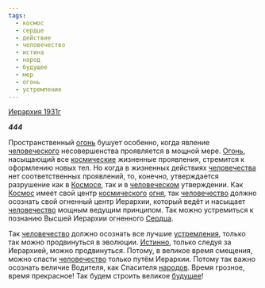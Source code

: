 ```yaml
---
tags:
  - космос
  - сердце
  - действие
  - человечество
  - истина
  - народ
  - будущее
  - мер
  - огонь
  - устремление
---
```

[Иерархия 1931г](https://127.0.0.1:4002/agni/1931)

___444___

Пространственный [огонь](../../../tags/#огонь) бушует особенно, когда явление [человеческого](../../../tags/#[человечество](../../../tags/#человечество)) несовершенства проявляется в мощной мере. [Огонь](../../../tags/#огонь), насыщающий все [космические](../../../tags/#космос) жизненные проявления, стремится к оформлению новых тел. Но когда в жизненных действиях [человечества](../../../tags/#[человечество](../../../tags/#человечество)) нет соответственных проявлений, то, конечно, утверждается разрушение как в [Космосе](../../../tags/#космос), так и в [человеческом](../../../tags/#[человечество](../../../tags/#человечество)) утверждении. Как [Космос](../../../tags/#космос) имеет свой центр [космического](../../../tags/#космос) [огня](../../../tags/#огонь), так [человечество](../../../tags/#человечество) должно осознать свой огненный центр Иерархии, который ведёт и насыщает [человечество](../../../tags/#человечество) мощным ведущим принципом. Так можно устремиться к познанию Высшей Иерархии огненного [Сердца](../../../tags/#сердце).   

Так [человечество](../../../tags/#человечество) должно осознать все лучшие [устремления](../../../tags/#устремление), только так можно продвинуться в эволюции. [Истинно](../../../tags/#истина), только следуя за Иерархией, можно продвинуться. Потому, в великое время смещения, можно спасти [человечество](../../../tags/#человечество) только путём Иерархии. Потому так важно осознать величие Водителя, как Спасителя [народов](../../../tags/#народ). Время грозное, время прекрасное! Так будем строить великое [будущее](../../../tags/#будущее)!   

